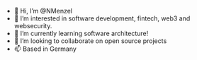 - 👋 Hi, I’m @NMenzel
- 👀 I’m interested in software development, fintech, web3 and websecurity.
- 🌱 I’m currently learning software architecture!
- 💞️ I’m looking to collaborate on open source projects
- 📫 Based in Germany


